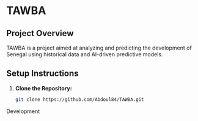 # TAWBA

## Project Overview

TAWBA is a project aimed at analyzing and predicting the development of Senegal using historical data and AI-driven predictive models.

## Setup Instructions

1. **Clone the Repository:**
   ```bash
   git clone https://github.com/Abdoul84/TAWBA.git
Development
